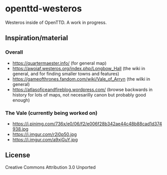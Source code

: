# openttd-westeros

Westeros inside of OpenTTD. A work in progress.

## Inspiration/material

### Overall

- https://quartermaester.info/ (for general map)
- https://awoiaf.westeros.org/index.php/Longbow_Hall (the wiki in general, and for finding smaller towns and features)
- https://gameofthrones.fandom.com/wiki/Vale_of_Arryn (the wilki in general)
- https://atlasoficeandfireblog.wordpress.com/ (browse backwards in history for lots of maps, not necesarilly canon but probably good enough)

### The Vale (currently being worked on)
- https://i.pinimg.com/736x/e0/06/f2/e006f28b342ae44c48b88cad1d374938.jpg
- https://i.imgur.com/r2i0p50.jpg
- https://i.imgur.com/a9xjGuY.jpg


## License

Creative Commons Attribution 3.0 Unported
